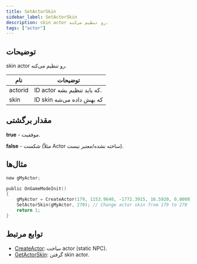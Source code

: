 ```yaml
---
title: SetActorSkin
sidebar_label: SetActorSkin
description: skin actor رو تنظیم می‌کنه.
tags: ["actor"]
---
```


<VersionWarn version='omp v1.1.0.2612' />

## توضیحات

skin actor رو تنظیم می‌کنه.

| نام    | توضیحات                     |
|---------|---------------------------------|
| actorid | ID actor که باید تنظیم بشه.     |
| skin    | ID skin که بهش داده می‌شه |

## مقدار برگشتی

**true** - موفقیت.

**false** - شکست (مثلاً Actor ساخته نشده/معتبر نیست).

## مثال‌ها

```c
new gMyActor;

public OnGameModeInit()
{
    gMyActor = CreateActor(179, 1153.9640, -1772.3915, 16.5920, 0.0000);
    SetActorSkin(gMyActor, 270); // Change actor skin from 179 to 270
    return 1;
}
```

## توابع مرتبط

- [CreateActor](CreateActor): ساخت actor (static NPC).
- [GetActorSkin](GetActorSkin): گرفتن skin actor.